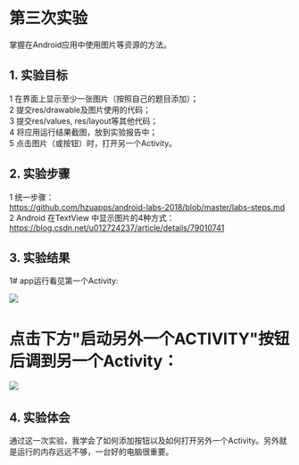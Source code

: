 # 第三次实验   
掌握在Android应用中使用图片等资源的方法。  
## 1. 实验目标  
1    在界面上显示至少一张图片（按照自己的题目添加）；    
2    提交res/drawable及图片使用的代码；    
3    提交res/values, res/layout等其他代码；    
4    将应用运行结果截图，放到实验报告中；    
5    点击图片（或按钮）时，打开另一个Activity。    
## 2. 实验步骤  

1   统一步骤：    
     https://github.com/hzuapps/android-labs-2018/blob/master/labs-steps.md    
2   Android 在TextView 中显示图片的4种方式：    
    https://blog.csdn.net/u012724237/article/details/79010741    


 ## 3. 实验结果  

 1# app运行看见第一个Activity:  

 ![](https://github.com/zicong-chen/android-labs-2018/blob/master/com1614080901238/%E5%AE%9E%E9%AA%8C%E4%B8%89%E8%BF%90%E8%A1%8C%E6%88%AA%E5%9B%BE/1.png)  

 # 点击下方"启动另外一个ACTIVITY"按钮后调到另一个Activity：  
![](https://github.com/Im-a-programmer/android-labs-2018/blob/master/com1614080901140/2.png)  
    

 ## 4. 实验体会  
通过这一次实验，我学会了如何添加按钮以及如何打开另外一个Activity。另外就是运行的内存远远不够，一台好的电脑很重要。